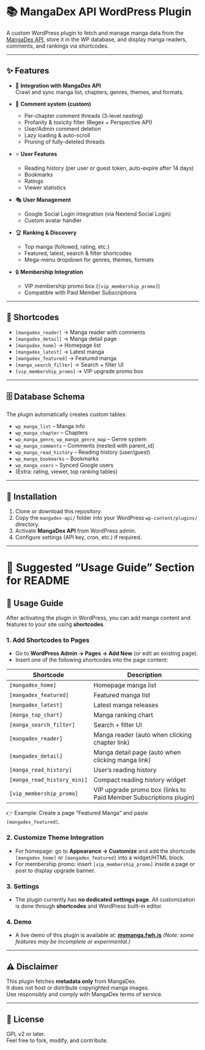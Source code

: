 # 📚 MangaDex API WordPress Plugin

A custom WordPress plugin to fetch and manage manga data from the [MangaDex API](https://api.mangadex.org/), store it in the WP database, and display manga readers, comments, and rankings via shortcodes.

---

## ✨ Features

- 🔗 **Integration with MangaDex API**  
  Crawl and sync manga list, chapters, genres, themes, and formats.

- 💬 **Comment system (custom)**  
  - Per-chapter comment threads (3-level nesting)  
  - Profanity & toxicity filter (Regex + Perspective API)  
  - User/Admin comment deletion  
  - Lazy loading & auto-scroll  
  - Pruning of fully-deleted threads  

- ⭐ **User Features**  
  - Reading history (per user or guest token, auto-expire after 14 days)  
  - Bookmarks  
  - Ratings  
  - Viewer statistics  

- 🎭 **User Management**  
  - Google Social Login integration (via Nextend Social Login)  
  - Custom avatar handler  

- 🏆 **Ranking & Discovery**  
  - Top manga (followed, rating, etc.)  
  - Featured, latest, search & filter shortcodes  
  - Mega-menu dropdown for genres, themes, formats  

- 🔒 **Membership Integration**  
  - VIP membership promo box (`[vip_membership_promo]`)  
  - Compatible with Paid Member Subscriptions  

---

## 📂 Shortcodes

- `[mangadex_reader]` → Manga reader with comments  
- `[mangadex_detail]` → Manga detail page  
- `[mangadex_home]` → Homepage list  
- `[mangadex_latest]` → Latest manga  
- `[mangadex_featured]` → Featured manga  
- `[manga_search_filter]` → Search + filter UI  
- `[vip_membership_promo]` → VIP upgrade promo box  

---

## 🗄️ Database Schema

The plugin automatically creates custom tables:

- `wp_manga_list` – Manga info  
- `wp_manga_chapter` – Chapters  
- `wp_manga_genre`, `wp_manga_genre_map` – Genre system  
- `wp_manga_comments` – Comments (nested with parent_id)  
- `wp_manga_read_history` – Reading history (user/guest)  
- `wp_manga_bookmarks` – Bookmarks  
- `wp_manga_users` – Synced Google users  
- (Extra: rating, viewer, top ranking tables)

---

## 🚀 Installation

1. Clone or download this repository.  
2. Copy the `mangadex-api/` folder into your WordPress `wp-content/plugins/` directory.  
3. Activate **MangaDex API** from WordPress admin.  
4. Configure settings (API key, cron, etc.) if required.  

---

# 📖 Suggested “Usage Guide” Section for README

## 🔧 Usage Guide

After activating the plugin in WordPress, you can add manga content and features to your site using **shortcodes**.

### 1. Add Shortcodes to Pages

* Go to **WordPress Admin → Pages → Add New** (or edit an existing page).
* Insert one of the following shortcodes into the page content:

| Shortcode                   | Description                                                       |
| --------------------------- | ----------------------------------------------------------------- |
| `[mangadex_home]`           | Homepage manga list                                               |
| `[mangadex_featured]`       | Featured manga list                                               |
| `[mangadex_latest]`         | Latest manga releases                                             |
| `[manga_top_chart]`         | Manga ranking chart                                               |
| `[manga_search_filter]`     | Search + filter UI                                                |
| `[mangadex_reader]`         | Manga reader (auto when clicking chapter link)                    |
| `[mangadex_detail]`         | Manga detail page (auto when clicking manga link)                 |
| `[manga_read_history]`      | User’s reading history                                            |
| `[manga_read_history_mini]` | Compact reading history widget                                    |
| `[vip_membership_promo]`    | VIP upgrade promo box (links to Paid Member Subscriptions plugin) |

👉 Example: Create a page “Featured Manga” and paste `[mangadex_featured]`.

### 2. Customize Theme Integration

* For homepage: go to **Appearance → Customize** and add the shortcode `[mangadex_home]` or `[mangadex_featured]` into a widget/HTML block.
* For membership promo: insert `[vip_membership_promo]` inside a page or post to display upgrade banner.

### 3. Settings

* The plugin currently has **no dedicated settings page**. All customization is done through **shortcodes** and WordPress built-in editor.

### 4. Demo

* A live demo of this plugin is available at: **[mymanga.fwh.is](https://mymanga.fwh.is/)**
  *(Note: some features may be incomplete or experimental.)*


---

## ⚠️ Disclaimer

This plugin fetches **metadata only** from MangaDex.  
It does not host or distribute copyrighted manga images.  
Use responsibly and comply with MangaDex terms of service.  

---

## 📜 License

GPL v2 or later.  
Feel free to fork, modify, and contribute.
